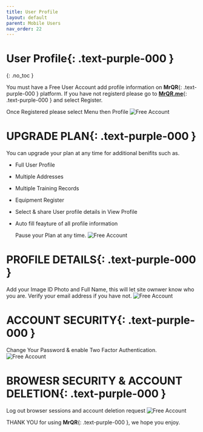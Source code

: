 ```yaml
---
title: User Profile
layout: default
parent: Mobile Users
nav_order: 22
---
```

<html>
<head>
<style>
.button {
  padding: 5px 12px;
  text-align: center;
  text-decoration: none;
  display: inline-block;
  font-size: 12px;
  margin: 4px 2px;
  cursor: pointer; }
.button1 {background-color: #000000;} /* Black */
.button2 {background-color: white;}
.button3 {background-color: red;}
.button4 {background-color: #4338CA;} /* MrQR Purple */
.button5 {background-color: white;}
.button1 {color: white;}
.button2 {color: black;}
.button3 {color: white;}
.button4 {color: white;}
.button5 {color: black;}
.button1 {border: none;}
.button2 {border: 1px solid grey}
.button3 {border: none;}
.button4 {border: none;}
.button5 {border: 1px;}  /* MrQR Purple */
.button5 {border-color: #4338CA;}  /* MrQR Purple */ 
.button1 {border-radius: 5px;}
.button2 {border-radius: 5px;}
.button3 {border-radius: 12px;}
.button4 {border-radius: 12px;}
.button5 {border-radius: 12px;}
  
</style>
</head>
</html>

# **User Profile**{: .text-purple-000 }
{: .no_toc }

You must have a Free User Account add profile information on **MrQR**{: .text-purple-000 } platform.
If you have not registerd please go to **[MrQR.me](https://mrqr.me/)**{: .text-purple-000 } and select Register.

Once Registered please select Menu then Profile
![Free Account](/update/Images/Profile-01.png "Profile")

# **UPGRADE PLAN**{: .text-purple-000 }

You can upgrade your plan at any time for additional benifits such as.
* Full User Profile
* Multiple Addresses
* Multiple Training Records
* Equipment Register
* Select & share User profile details in View Profile
* Auto fill feayture of all profile information

  Pause your Plan at any time.
![Free Account](/update/Images/Profile-02.png "Profile")

# **PROFILE DETAILS**{: .text-purple-000 }
Add your Image ID Photo and Full Name, this will let site ownwer know who you are.
Verify your email address if you have not.
![Free Account](/update/Images/Profile-03.png "Profile")

# **ACCOUNT SECURITY**{: .text-purple-000 }
Change Your Password & enable Two Factor Authentication.
![Free Account](/update/Images/Profile-04.png "Profile")

# **BROWESR SECURITY & ACCOUNT DELETION**{: .text-purple-000 }
Log out browser sessions and account deletion request 
![Free Account](/update/Images/Profile-05.png "Profile")

THANK YOU for using **MrQR**{: .text-purple-000 }, we hope you enjoy.

